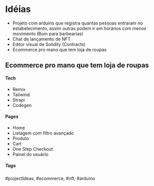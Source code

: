# Idéias
- Projeto com arduino que registra quantas pessoas entraram no estabelecimento, assim outras podem ir em horários com menos movimento (Bom para barbearias)
- Chat de lançamento de NFT
- Editor visual de Solidity (Contracts)
- Ecommerce pro mano que tem loja de roupas

## Ecommerce pro mano que tem loja de roupas
#### Tech
- Remix
- Tailwind
- Strapi
- Codegen

#### Pages
- Home
- Listagem com filtro avançado
- Produto
- Cart
- One Step Checkout
- Painel do usuário


##### Tags
#projectIdeas, #ecommerce, #nft, #arduino